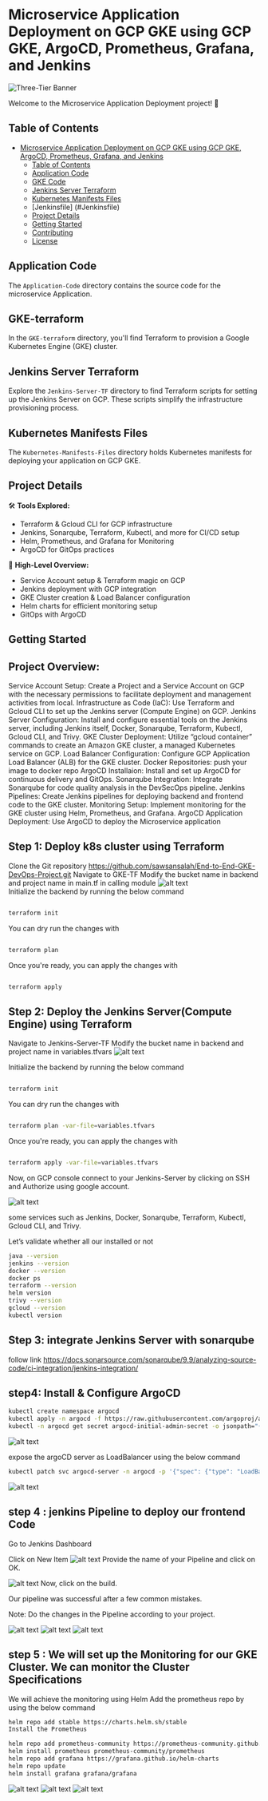 #  Microservice Application Deployment on GCP GKE using GCP GKE, ArgoCD, Prometheus, Grafana, and Jenkins

![Three-Tier Banner](assets/proj.excalidraw)


Welcome to the Microservice Application Deployment project! 🚀



## Table of Contents
- [Microservice Application Deployment on GCP GKE using GCP GKE, ArgoCD, Prometheus, Grafana, and Jenkins](#Microservice-application-deployment-on-gcp-gke-using-gcp-gke-argocd-prometheus-grafana-andjenkins)
  - [Table of Contents](#table-of-contents)
  - [Application Code](#application-code)
  - [GKE Code](#GKE-terraform)
  - [Jenkins Server Terraform](#jenkins-server-terraform)
  - [Kubernetes Manifests Files](#kubernetes-manifests-files)
  - [Jenkinsfile] (#Jenkinsfile)
  - [Project Details](#project-details)
  - [Getting Started](#getting-started)
  - [Contributing](#contributing)
  - [License](#license)

## Application Code
The `Application-Code` directory contains the source code for the microservice Application. 

## GKE-terraform
In the `GKE-terraform` directory, you'll find Terraform to provision a Google Kubernetes Engine (GKE) cluster.

## Jenkins Server Terraform
Explore the `Jenkins-Server-TF` directory to find Terraform scripts for setting up the Jenkins Server on GCP. These scripts simplify the infrastructure provisioning process.

## Kubernetes Manifests Files
The `Kubernetes-Manifests-Files` directory holds Kubernetes manifests for deploying your application on GCP GKE.
## Project Details
🛠️ **Tools Explored:**
- Terraform & Gcloud CLI for GCP infrastructure
- Jenkins, Sonarqube, Terraform, Kubectl, and more for CI/CD setup
- Helm, Prometheus, and Grafana for Monitoring
- ArgoCD for GitOps practices

🚢 **High-Level Overview:**
- Service Account setup & Terraform magic on GCP
- Jenkins deployment with GCP integration
- GKE Cluster creation & Load Balancer configuration
- Helm charts for efficient monitoring setup
- GitOps with ArgoCD 


## Getting Started

## Project Overview:

 Service Account Setup: Create a Project and a Service Account on GCP with the necessary permissions to facilitate deployment and management activities from local.
Infrastructure as Code (IaC): Use Terraform and Gcloud CLI to set up the Jenkins server (Compute Engine) on GCP.
Jenkins Server Configuration: Install and configure essential tools on the Jenkins server, including Jenkins itself, Docker, Sonarqube, Terraform, Kubectl, Gcloud CLI, and Trivy.
GKE Cluster Deployment: Utilize “gcloud container” commands to create an Amazon GKE cluster, a managed Kubernetes service on GCP.
Load Balancer Configuration: Configure GCP Application Load Balancer (ALB) for the GKE cluster.
Docker  Repositories: push your image to docker repo
ArgoCD Installaion: Install and set up ArgoCD for continuous delivery and GitOps.
Sonarqube Integration: Integrate Sonarqube for code quality analysis in the DevSecOps pipeline.
Jenkins Pipelines: Create Jenkins pipelines for deploying backend and frontend code to the GKE cluster.
Monitoring Setup: Implement monitoring for the GKE cluster using Helm, Prometheus, and Grafana.
ArgoCD Application Deployment: Use ArgoCD to deploy the Microservice application
## Step 1: Deploy k8s cluster using Terraform
Clone the Git repository https://github.com/sawsansalah/End-to-End-GKE-DevOps-Project.git
Navigate to GKE-TF
Modify the bucket name in backend and project name in main.tf in calling module
![alt text](image.png)        
Initialize the backend by running the below command
```sh

terraform init

```
You can dry run the changes with

```sh

terraform plan

```
Once you're ready, you can apply the changes with

```sh

terraform apply

```
## Step 2: Deploy the Jenkins Server(Compute Engine) using Terraform
Navigate to Jenkins-Server-TF
Modify the bucket name in backend and project name in variables.tfvars
![alt text](image.png)  

Initialize the backend by running the below command
```sh

terraform init

```
You can dry run the changes with

```sh

terraform plan -var-file=variables.tfvars


```
Once you're ready, you can apply the changes with

```sh

terraform apply -var-file=variables.tfvars

```
Now, on GCP console connect to your Jenkins-Server by clicking on SSH and Authorize using google account.

![alt text ](image-1.png)

some services such as Jenkins, Docker, Sonarqube, Terraform, Kubectl, Gcloud CLI, and Trivy.

Let’s validate whether all our installed or not
```sh
java --version
jenkins --version
docker --version
docker ps
terraform --version
helm version
trivy --version
gcloud --version
kubectl version


```
## Step 3: integrate Jenkins Server with sonarqube 

follow link https://docs.sonarsource.com/sonarqube/9.9/analyzing-source-code/ci-integration/jenkins-integration/

## step4:  Install & Configure ArgoCD

```sh
kubectl create namespace argocd
kubectl apply -n argocd -f https://raw.githubusercontent.com/argoproj/argo-cd/v2.4.7/manifests/install.yaml
kubectl -n argocd get secret argocd-initial-admin-secret -o jsonpath="{.data.password}" | base64 -d

```

![alt text](image.png)

 expose the argoCD server as LoadBalancer using the below command
```sh
kubectl patch svc argocd-server -n argocd -p '{"spec": {"type": "LoadBalancer"}}'           
```
![alt text](image-1.png)

## step 4 : jenkins Pipeline to deploy our frontend Code
Go to Jenkins Dashboard

Click on New Item
![alt text](image-2.png)
Provide the name of your Pipeline and click on OK.

![alt text](image-3.png)
Now, click on the build.

Our pipeline was successful after a few common mistakes.

Note: Do the changes in the Pipeline according to your project.

![alt text](image-4.png)
![alt text](image-5.png)
![alt text](image-6.png)

## step 5 : We will set up the Monitoring for our GKE Cluster. We can monitor the Cluster Specifications 

We will achieve the monitoring using Helm
Add the prometheus repo by using the below command

```sh
helm repo add stable https://charts.helm.sh/stable
Install the Prometheus

helm repo add prometheus-community https://prometheus-community.github.io/helm-charts
helm install prometheus prometheus-community/prometheus
helm repo add grafana https://grafana.github.io/helm-charts
helm repo update
helm install grafana grafana/grafana
```

![alt text](image-7.png)
![alt text](image-8.png)
![alt text](image-9.png)